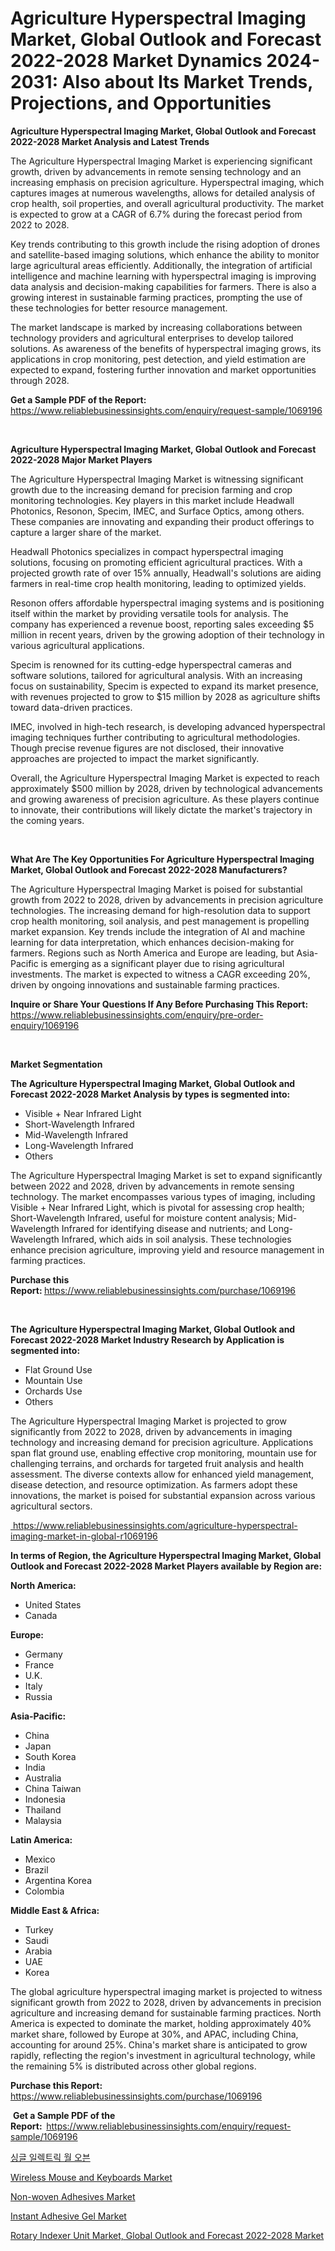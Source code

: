 <p><h1>Agriculture Hyperspectral Imaging Market, Global Outlook and Forecast 2022-2028 Market Dynamics 2024-2031: Also about Its Market Trends, Projections, and Opportunities</h1></p><p><strong>Agriculture Hyperspectral Imaging Market, Global Outlook and Forecast 2022-2028 Market Analysis and Latest Trends</strong></p>
<p><p>The Agriculture Hyperspectral Imaging Market is experiencing significant growth, driven by advancements in remote sensing technology and an increasing emphasis on precision agriculture. Hyperspectral imaging, which captures images at numerous wavelengths, allows for detailed analysis of crop health, soil properties, and overall agricultural productivity. The market is expected to grow at a CAGR of 6.7% during the forecast period from 2022 to 2028.</p><p>Key trends contributing to this growth include the rising adoption of drones and satellite-based imaging solutions, which enhance the ability to monitor large agricultural areas efficiently. Additionally, the integration of artificial intelligence and machine learning with hyperspectral imaging is improving data analysis and decision-making capabilities for farmers. There is also a growing interest in sustainable farming practices, prompting the use of these technologies for better resource management.</p><p>The market landscape is marked by increasing collaborations between technology providers and agricultural enterprises to develop tailored solutions. As awareness of the benefits of hyperspectral imaging grows, its applications in crop monitoring, pest detection, and yield estimation are expected to expand, fostering further innovation and market opportunities through 2028.</p></p>
<p><strong>Get a Sample PDF of the Report:&nbsp;</strong> <a href="https://www.reliablebusinessinsights.com/enquiry/request-sample/1069196">https://www.reliablebusinessinsights.com/enquiry/request-sample/1069196</a></p>
<p>&nbsp;</p>
<p><strong>Agriculture Hyperspectral Imaging Market, Global Outlook and Forecast 2022-2028 Major Market Players</strong></p>
<p><p>The Agriculture Hyperspectral Imaging Market is witnessing significant growth due to the increasing demand for precision farming and crop monitoring technologies. Key players in this market include Headwall Photonics, Resonon, Specim, IMEC, and Surface Optics, among others. These companies are innovating and expanding their product offerings to capture a larger share of the market.</p><p>Headwall Photonics specializes in compact hyperspectral imaging solutions, focusing on promoting efficient agricultural practices. With a projected growth rate of over 15% annually, Headwall's solutions are aiding farmers in real-time crop health monitoring, leading to optimized yields. </p><p>Resonon offers affordable hyperspectral imaging systems and is positioning itself within the market by providing versatile tools for analysis. The company has experienced a revenue boost, reporting sales exceeding $5 million in recent years, driven by the growing adoption of their technology in various agricultural applications.</p><p>Specim is renowned for its cutting-edge hyperspectral cameras and software solutions, tailored for agricultural analysis. With an increasing focus on sustainability, Specim is expected to expand its market presence, with revenues projected to grow to $15 million by 2028 as agriculture shifts toward data-driven practices.</p><p>IMEC, involved in high-tech research, is developing advanced hyperspectral imaging techniques further contributing to agricultural methodologies. Though precise revenue figures are not disclosed, their innovative approaches are projected to impact the market significantly.</p><p>Overall, the Agriculture Hyperspectral Imaging Market is expected to reach approximately $500 million by 2028, driven by technological advancements and growing awareness of precision agriculture. As these players continue to innovate, their contributions will likely dictate the market's trajectory in the coming years.</p></p>
<p>&nbsp;</p>
<p><strong>What Are The Key Opportunities For Agriculture Hyperspectral Imaging Market, Global Outlook and Forecast 2022-2028 Manufacturers?</strong></p>
<p><p>The Agriculture Hyperspectral Imaging Market is poised for substantial growth from 2022 to 2028, driven by advancements in precision agriculture technologies. The increasing demand for high-resolution data to support crop health monitoring, soil analysis, and pest management is propelling market expansion. Key trends include the integration of AI and machine learning for data interpretation, which enhances decision-making for farmers. Regions such as North America and Europe are leading, but Asia-Pacific is emerging as a significant player due to rising agricultural investments. The market is expected to witness a CAGR exceeding 20%, driven by ongoing innovations and sustainable farming practices.</p></p>
<p><strong>Inquire or Share Your Questions If Any Before Purchasing This Report:</strong> <a href="https://www.reliablebusinessinsights.com/enquiry/pre-order-enquiry/1069196">https://www.reliablebusinessinsights.com/enquiry/pre-order-enquiry/1069196</a></p>
<p>&nbsp;</p>
<p><strong>Market Segmentation</strong></p>
<p><strong>The Agriculture Hyperspectral Imaging Market, Global Outlook and Forecast 2022-2028 Market Analysis by types is segmented into:</strong></p>
<p><ul><li>Visible + Near Infrared Light</li><li>Short-Wavelength Infrared</li><li>Mid-Wavelength Infrared</li><li>Long-Wavelength Infrared</li><li>Others</li></ul></p>
<p><p>The Agriculture Hyperspectral Imaging Market is set to expand significantly between 2022 and 2028, driven by advancements in remote sensing technology. The market encompasses various types of imaging, including Visible + Near Infrared Light, which is pivotal for assessing crop health; Short-Wavelength Infrared, useful for moisture content analysis; Mid-Wavelength Infrared for identifying disease and nutrients; and Long-Wavelength Infrared, which aids in soil analysis. These technologies enhance precision agriculture, improving yield and resource management in farming practices.</p></p>
<p><strong>Purchase this Report:&nbsp;</strong><a href="https://www.reliablebusinessinsights.com/purchase/1069196">https://www.reliablebusinessinsights.com/purchase/1069196</a></p>
<p>&nbsp;</p>
<p><strong>The Agriculture Hyperspectral Imaging Market, Global Outlook and Forecast 2022-2028 Market Industry Research by Application is segmented into:</strong></p>
<p><ul><li>Flat Ground Use</li><li>Mountain Use</li><li>Orchards Use</li><li>Others</li></ul></p>
<p><p>The Agriculture Hyperspectral Imaging Market is projected to grow significantly from 2022 to 2028, driven by advancements in imaging technology and increasing demand for precision agriculture. Applications span flat ground use, enabling effective crop monitoring, mountain use for challenging terrains, and orchards for targeted fruit analysis and health assessment. The diverse contexts allow for enhanced yield management, disease detection, and resource optimization. As farmers adopt these innovations, the market is poised for substantial expansion across various agricultural sectors.</p></p>
<p><a href="https://www.reliablebusinessinsights.com/agriculture-hyperspectral-imaging-market-in-global-r1069196">&nbsp;https://www.reliablebusinessinsights.com/agriculture-hyperspectral-imaging-market-in-global-r1069196</a></p>
<p><strong>In terms of Region, the Agriculture Hyperspectral Imaging Market, Global Outlook and Forecast 2022-2028 Market Players available by Region are:</strong></p>
<p>
    <p> <strong> North America: </strong>
        <ul>
            <li>United States</li>
            <li>Canada</li>
        </ul>
        </p> 
    <p> <strong> Europe: </strong>
        <ul>
            <li>Germany</li>
            <li>France</li>
            <li>U.K.</li>
            <li>Italy</li>
            <li>Russia</li>
        </ul>
        </p> 
    <p> <strong> Asia-Pacific: </strong>
        <ul>
            <li>China</li>
            <li>Japan</li>
            <li>South Korea</li>
            <li>India</li>
            <li>Australia</li>
            <li>China Taiwan</li>
            <li>Indonesia</li>
            <li>Thailand</li>
            <li>Malaysia</li>
        </ul>
        </p> 
    <p> <strong> Latin America: </strong>
        <ul>
            <li>Mexico</li>
            <li>Brazil</li>
            <li>Argentina Korea</li>
            <li>Colombia</li>
        </ul>
        </p> 
    <p> <strong> Middle East & Africa: </strong>
        <ul>
            <li>Turkey</li>
            <li>Saudi</li>
            <li>Arabia</li>
            <li>UAE</li>
            <li>Korea</li>
        </ul>
    </p>
    </p>
<p><p>The global agriculture hyperspectral imaging market is projected to witness significant growth from 2022 to 2028, driven by advancements in precision agriculture and increasing demand for sustainable farming practices. North America is expected to dominate the market, holding approximately 40% market share, followed by Europe at 30%, and APAC, including China, accounting for around 25%. China's market share is anticipated to grow rapidly, reflecting the region's investment in agricultural technology, while the remaining 5% is distributed across other global regions.</p></p>
<p><strong>Purchase this Report: </strong><a href="https://www.reliablebusinessinsights.com/purchase/1069196">https://www.reliablebusinessinsights.com/purchase/1069196</a></p>
<p>&nbsp;<strong>Get a Sample PDF of the Report:&nbsp;&nbsp;</strong><a href="https://www.reliablebusinessinsights.com/enquiry/request-sample/1069196">https://www.reliablebusinessinsights.com/enquiry/request-sample/1069196</a></p>
<p><strong></strong></p>
<p><p><a href="https://medium.com/@ayesakhan333/2024%EB%85%84%EB%B6%80%ED%84%B0-2031%EB%85%84%EA%B9%8C%EC%A7%80%EC%9D%98-%EB%8B%A8%EC%9D%BC-%EC%A0%84%EA%B8%B0-%EB%B2%BD-%EC%98%A4%EB%B8%90-%EC%8B%9C%EC%9E%A5-%EC%84%B1%EC%9E%A5-%EC%A0%84%EB%A7%9D-%EB%B0%8F-%EC%95%A0%ED%94%8C%EB%A6%AC%EC%BC%80%EC%9D%B4%EC%85%98-%EC%A7%80%EC%97%AD-%EC%A0%84%EB%A7%9D-%EB%B0%8F-%EC%88%98%EC%9D%B5%EC%97%90-%EB%8C%80%ED%95%9C-%EC%8B%9C%EC%9E%A5-%EB%8F%99%ED%96%A5-%EB%B6%84%EC%84%9D%EC%9D%84-%ED%86%B5%ED%95%B4-12-7-%EC%9D%98-cagr%EC%9D%84-%EC%98%88%EC%83%81%ED%95%98%EA%B3%A0-%EC%9E%88%EC%8A%B5%EB%8B%88%EB%8B%A4-0674a67559bb">싱글 일렉트릭 월 오븐</a></p><p><a href="https://www.linkedin.com/pulse/emerging-opportunities-challenges-global-wireless-mouse-keyboards-wqj7f?trackingId=1h%2FzwihbTnCmc4UF97Kr1w%3D%3D">Wireless Mouse and Keyboards Market</a></p><p><a href="https://issuu.com/reportprime-2/docs/non-woven-adhesives-market-size-203_ef5aa71bd13561">Non-woven Adhesives Market</a></p><p><a href="https://www.linkedin.com/pulse/global-instant-adhesive-gel-market-status-2024-2031-forecast-3hbpf?trackingId=DWIGboZlRnKxe4j3VO7KYQ%3D%3D">Instant Adhesive Gel Market</a></p><p><a href="https://github.com/wwwkeltoum/Market-Research-Report-List-4/blob/main/rotary-indexer-unit-market-global-outlook-and-forecast-2022-2028-market.md">Rotary Indexer Unit Market, Global Outlook and Forecast 2022-2028 Market</a></p></p>